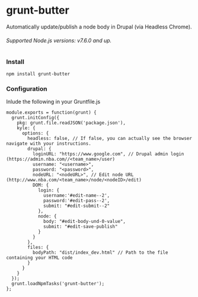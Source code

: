 # grunt-butter

Automatically update/publish a node body in Drupal (via Headless Chrome).

###### Supported Node.js versions: v7.6.0 and up.   
#
### Install
```
npm install grunt-butter
```

### Configuration 

Inlude the following in your Gruntfile.js

```
module.exports = function(grunt) {
  grunt.initConfig({
    pkg: grunt.file.readJSON('package.json'),
    kyle: {
      options: {
        headless: false, // If false, you can actually see the browser navigate with your instructions. 
        drupal: {
          loginURL: "https://www.google.com", // Drupal admin login (https://admin.nba.com//<team_name>/user)
          username: "<username>",
          password: "<password>",
          nodeURL: "<nodeURL>", // Edit node URL (http://www.nba.com/<team_name>/node/<nodeID>/edit)
          DOM: {
            login: {
              username:'#edit-name--2',
              password:'#edit-pass--2',
              submit: "#edit-submit--2"
            },
            node: {
              body: "#edit-body-und-0-value",
              submit: "#edit-save-publish"
            }
          }
        },
        files: {
          bodyPath: "dist/index_dev.html" // Path to the file containing your HTML code
        }
      }
    }
  });
  grunt.loadNpmTasks('grunt-butter');
};
```